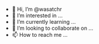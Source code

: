 - 👋 Hi, I’m @wasatchr
- 👀 I’m interested in ...
- 🌱 I’m currently learning ...
- 💞️ I’m looking to collaborate on ...
- 📫 How to reach me ...

<!---
wasatchr/wasatchr is a ✨ special ✨ repository because its `README.md` (this file) appears on your GitHub profile.
You can click the Preview link to take a look at your changes.
---

